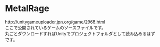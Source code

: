 # MetalRage

http://unitygameuploader.jpn.org/game/2968.html  
ここで公開されているゲームのソースファイルです。  
丸ごとダウンロードすればUnityでプロジェクトフォルダとして読み込めるはずです。
